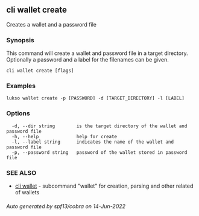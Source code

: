 ## cli wallet create

Creates a wallet and a password file 

### Synopsis

This command will create a wallet and password file in a target directory. Optionally a password and a label for the filenames can be given.

```
cli wallet create [flags]
```

### Examples

```
lukso wallet create -p [PASSWORD] -d [TARGET_DIRECTORY] -l [LABEL]
```

### Options

```
  -d, --dir string        is the target directory of the wallet and password file
  -h, --help              help for create
  -l, --label string      indicates the name of the wallet and password file
  -p, --password string   password of the wallet stored in password file
```

### SEE ALSO

* [cli wallet](cli_wallet.md)	 - subcommand "wallet" for creation, parsing and other related of wallets

###### Auto generated by spf13/cobra on 14-Jun-2022
